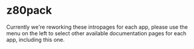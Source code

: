# z80pack

Currently we're reworking these intropages for each app, please use the menu on the left to select other available documentation pages for each app, including this one.
